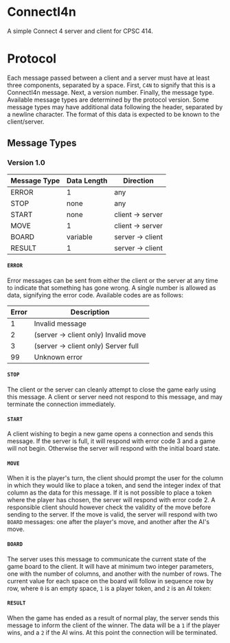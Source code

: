 # ConnectI4n

A simple Connect 4 server and client for CPSC 414.

# Protocol

Each message passed between a client and a server must have at least three
components, separated by a space. First, `C4N` to signify that this is a
ConnectI4n message. Next, a version number. Finally, the message type.
Available message types are determined by the protocol version. Some message
types may have additional data following the header, separated by a newline
character. The format of this data is expected to be known to the
client/server.

## Message Types

### Version 1.0

| Message Type | Data Length | Direction        |
| ---          | ---         | ---              |
| ERROR        | 1           | any              |
| STOP         | none        | any              |
| START        | none        | client -> server |
| MOVE         | 1           | client -> server |
| BOARD        | variable    | server -> client |
| RESULT       | 1           | server -> client |


#### `ERROR`

Error messages can be sent from either the client or the server at any time to
indicate that something has gone wrong. A single number is allowed as data,
signifying the error code. Available codes are as follows:

| Error | Description                          |
| ---   | ---                                  |
| 1     | Invalid message                      |
| 2     | (server -> client only) Invalid move |
| 3     | (server -> client only) Server full  |
| 99    | Unknown error                        |


#### `STOP`

The client or the server can cleanly attempt to close the game early using this
message. A client or server need not respond to this message, and may terminate
the connection immediately.


#### `START`

A client wishing to begin a new game opens a connection and sends this message.
If the server is full, it will respond with error code 3 and a game will not
begin. Otherwise the server will respond with the initial board state.


#### `MOVE`

When it is the player's turn, the client should prompt the user for the column
in which they would like to place a token, and send the integer index of that
column as the data for this message. If it is not possible to place a token
where the player has chosen, the server will respond with error code 2. A
responsible client should however check the validity of the move before sending
to the server. If the move is valid, the server will respond with two `BOARD`
messages: one after the player's move, and another after the AI's move.


#### `BOARD`

The server uses this message to communicate the current state of the game board
to the client. It will have at minimum two integer parameters, one with the
number of columns, and another with the number of rows. The current value for
each space on the board will follow in sequence row by row, where `0` is an 
empty space, `1` is a player token, and `2` is an AI token:

#### `RESULT`

When the game has ended as a result of normal play, the server sends this
message to inform the client of the winner. The data will be a `1` if the
player wins, and a `2` if the AI wins. At this point the connection will be
terminated.

